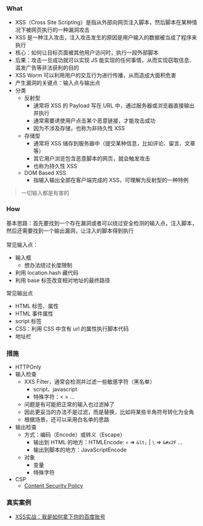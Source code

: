 ### What

- XSS（Cross Site Scripting）是指从外部向网页注入脚本，然后脚本在某种情况下被网页执行的一种漏洞攻击
- XSS 是一种注入攻击，注入攻击发生的原因是用户输入的数据被当成了程序来执行
- 核心：如何让目标页面被其他用户访问时，执行一段外部脚本
- 后果：攻击一旦成功就可以实现 JS 能实现的任何事情，从而实现窃取信息、滥发广告等非法获利的目的
- XSS Worm 可以利用用户的交互行为进行传播，从而造成大面积危害
- 产生漏洞的关键点：输入点与输出点
- 分类
  + 反射型
    - 通常将 XSS 的 Payload 写在 URL 中，通过服务器或浏览器直接输出并执行
    - 通常需要诱使用户点击某个恶意链接，才能攻击成功
    - 因为不涉及存储，也称为非持久性 XSS
  + 存储型
    - 通常将 XSS 储存到服务器中（提交某种信息，比如评论、留言、文章等）
    - 其它用户浏览包含恶意脚本的网页，就会触发攻击
    - 也称为持久性 XSS
  + DOM Based XSS
    - 指输入输出全部在客户端完成的 XSS，可理解为反射型的一种特例

> 一切输入都是有害的


### How

基本思路：首先要找到一个存在漏洞或者可以绕过安全检测的输入点，注入脚本，然后还需要找到一个输出漏洞，让注入的脚本得到执行
<br>
<br>
常见输入点：
- 输入框
  + 想办法绕过长度限制
- 利用 location.hash 藏代码
- 利用 base 标签改变相对地址的最终路径

常见输出点
- HTML 标签、属性
- HTML 事件属性
- script 标签
- CSS：利用 CSS 中含有 url 的属性执行脚本代码
- 地址栏


### 措施

- HTTPOnly
- 输入检查
  + XXS Filter，通常会检测并过滤一些敏感字符（黑名单）
    - script、javascript
    - 特殊字符：< > ...
  + 问题是有可能把正常的输入也过滤掉了
  + 因此更妥当的办法不是过滤，而是替换，比如将某些半角符号转化为全角
  + 根据场景，还可以采用白名单的思路
- 输出检查
  + 方式：编码（Encode）或转义（Escape）
    - 输出到 HTML 的地方：HTMLEncode: `<` => `&lt;` | `\` => `&#x2F` ...
    - 输出到脚本的地方：JavaScriptEncode 
  + 对象
    - 变量
    - 特殊字符
- CSP
  + [Content Security Policy](https://jaq.alibaba.com/community/art/show?articleid=518)


### 真实案例

- [XSS实战：我是如何拿下你的百度账号](https://zhuanlan.zhihu.com/p/24249045)
